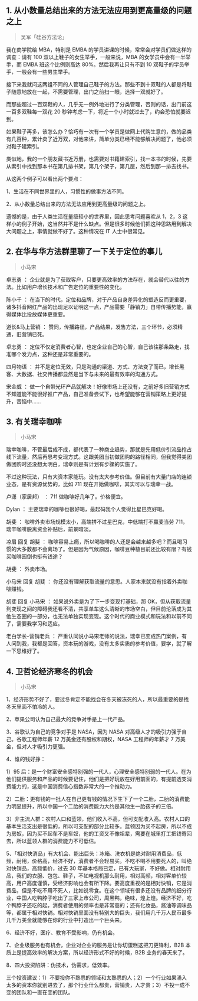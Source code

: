 ## 1. 从小数量总结出来的方法无法应用到更高量级的问题之上
> 吴军「硅谷方法论」

我在商学院给 MBA，特别是 EMBA 的学员讲课的时候，常常会对学员们做这样的调查：请有 100 双以上鞋子的女生举手，一般来说，MBA 的女学员中会有一半举手，而 EMBA 班这个比例则高达 80%。然后我再让只有不到 10 双鞋子的学员举手，一般会有一些男生举手。

接下来我就问这两组不同的人管理自己鞋子的方法。那些不到十双鞋的人都是将鞋子随意地放在一起，不需要管理，出门之前扫一眼，选择一双就好了。

而那些超过一百双鞋的人，几乎无一例外地进行了分类管理，否则的话，出门前这一百多双鞋每一双花 20 秒钟考虑一下，将近一个小时就过去了，约会恐怕就要迟到。

如果鞋子再多，该怎么办？恰巧有一次有一个学员是做网上代购生意的，做的品类有几百种，累计卖了近万双，对他来讲，简单分类已经不能够解决问题了，他必须对鞋子建索引。

类似地，我的一个朋友藏书近万册，也需要对书籍建索引，找一本书的时候，先要从索引中找到那本书在第几排书架，第几个架子，第几层，然后到那一排去找书。

从这两个例子可以看出两个要点：

1、生活在不同世界里的人，习惯性的做事方法不同。

2、从小数量总结出来的方法无法应用到更高量级的问题之上。

遗憾的是，由于人类生活在量级较小的世界里，因此思考问题喜欢从 1，2，3 这样小的例子开始，这当然并不是什么缺点。但是很多时候他们把这种思路用到解决大问题之上，事情就做不好了。这种情况在 IT 人士中很常见。

## 2. 在华与华方法群里聊了一下关于定位的事儿
> 小马宋
     
卓志勇 ：  企业就是为了获取客户，只要更高效率的方法存在，就会替代以往的方法。比如用户增长技术和广告定位的重要性的变化。

陈小千 ：  在当下的时代，定位和品牌，对于产品自身差异化的塑造反而更重要，诸多抖音网红产品的出现足以证明这一点，产品需要「静销力」自带传播势能，赢得媒体比投放媒体更重要。 

道长&马上营销 ：  赞同，传播路径，产品结果，发售方法，三个环节，必须精通，旧营销已死。

卓志勇 ：  定位不仅定消费者心智，也定企业自己的心智，自己该往那条路走，找准哪个发力点，这种还是非常重要的。 

四月物语 ：  并不是定位无效，只是沟通的渠道、方式、方法变了而已，增长黑客、大数据、社交传播都显然是当下与未来的最有效率的沟通方式。

宋金威 ：  做一个自带光环产品就解决！好像市场上还没有，之前好多旧营销方式不知道能不能很好推广产品，自己准备尝试下，也希望能够在营销策略上更好提升，苦恼中……

## 3. 有关瑞幸咖啡
> 小马宋

瑞幸咖啡，不管最后成不成，都代表了一种商业趋势，那就是先用低价引流品抢占线下流量，然后再思考变现方式。这跟美团当初做团购的路径相同，但我觉得美团做团购时还没想太明白，瑞幸则是有计划有步骤的实施了。

不过这种玩法，只有大资本家能玩。没有太大参考价值。但目前有大量门店的连锁业态，是有资源优势的，比如 711 现在开始做咖啡，其实可以与瑞幸一战。

卢潇（家居邦） ：  711 做咖啡好几年了。价格便宜。 

Dylan ：  主要瑞幸的咖啡也很好喝，最起码我个人觉得比星巴克好喝。

胡斐 ：  咖啡外卖市场规模太小，高端拼不过星巴克，中低端打不赢麦当劳 711，瑞辛咖啡脱离资金补贴后，前景暗淡。 

凉眉 回复 胡斐 ：  咖啡容易上瘾，所以喝咖啡的人还是会越来越多吧？而且喝习惯的大多数都不会离场了。但是因为气候原因，咖啡豆种植目前还比较有限？有钱买咖啡园倒也挺有钱途？ 

胡斐 ：  外卖市场。

小马宋 回复 胡斐 ：  你还没有理解获取流量的意思。人家本来就没有指着外卖咖啡赚钱。

胡斐 回复 小马宋 ：  如果说外卖是为了下一步变现打基础，那 OK，但从获取流量到变现之间的障碍我还看不清，共享单车这么清晰的市场空白，但目前沦落成为其他生态圈的一部分，也无法单独实现变现。这个时代的商业模式和玩法和以前不同了，需要我学习和适应。

老白学长-营销老兵 ：  严重认同说小马宋老师的说法，瑞幸已变成热门案例，有人问到我，我都是回答，资本玩的游戏，没有太多实质的参考价值，要学，就了解一下思维好了。

## 4. 卫哲论经济寒冬的机会
> 小马宋

1、经济形势不好了，要过冬肯定不能找会在冬天被冻死的人，所以最重要的是找冬天里面不怕冷的人。

2、苹果公司认为自己最大的竞争对手是上一代产品。

3、谷歌认为自己的竞争对手是 NASA，因为 NASA 对高级人才的吸引力强于自己。谷歌工程师年薪 12 万美金还有股权和期权，NASA 工程师的年薪才 7 万美金，但对人才吸引力更强。

4、谁的钱好挣：

1）95 后：是一个财富安全感特别强的一代人，心理安全感特别弱的一代人。在为他们提供服务和产品的时候要记住，他们是把好玩放在好用前面的，有提前透支消费能力的，这是中国消费信心指数非常大的一个推动力。

2）二胎：更有钱的一批人在自己更有钱的情况下生下了一个二胎，二胎的消费能力明显提升，所以中国一个二胎的消费能力大约是其他生一胎孩子的三倍。

3）非主流人群：农村人口和蓝领，他们收入不高，但可支配收入高。农村人口的基本生活支出是很低的，所以可支配的部分比较多。蓝领因为买不起房，所以不成为房奴，因为买不起车不是车奴，他的工资又不像祖辈，需要在城里打工把钱寄回去，所以蓝领人群的消费能力不可低估。

5、「相对快消品」有大机会、能出巨头：冰箱、洗衣机是绝对耐用消费品，低频，耐用，价格高，经济不好，消费者不会轻易买。不吃不喝不用要死人的，叫绝对快销品，高频低价，过去 30 年基本格局已定，已有大玩家，不好做。相对耐用品，我们的衣服、包包、鞋子，不如电视机那么耐用，相对高频，相对客单价较高，用户高度谨慎，受经济影响也会有所下降。要高度重视的是相对快销，它是消费品，但是不吃不用不死人，比如说零食。在这个领域有很多还没有品牌的细分行业，中国人吃鸭脖子吃出了三家上市公司，周黑鸭，绝味，煌上煌。经济不好，吃个鸭脖子还吃的起，消费者使用的频率也是非常高的；还有化妆品，酱油等调味品等，都属于相对快销。相对快销里面没有特别大的巨头，我们用几千万人民币最多几千万美金就能够在你的行业中打造出一个巨头来。

6、经济不好，医疗、教育不受影响，仍有机会。

7、企业级服务也有机会，企业对企业的服务是让你切蛋糕这把刀更锋利，B2B 本质上是提高效率的解决方案，所以经济形式不好的时候，B2B 业务的春天来了。

8、四大投资陷阱：伪技术，伪需求，低效率。

三个投资建议：1）不要投你不熟悉的领域和太熟悉的人；2）一个行业如果涌入太多的资本你就别进去了，那个行业什么都贵，营销贵，人才贵；3）不投一成不变的团队和一直在变的团队。










